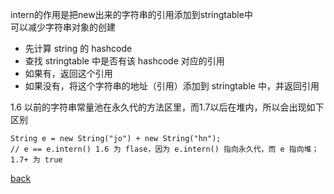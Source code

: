 intern的作用是把new出来的字符串的引用添加到stringtable中  
可以减少字符串对象的创建  

- 先计算 string 的 hashcode  
- 查找 stringtable 中是否有该 hashcode 对应的引用  
- 如果有，返回这个引用  
- 如果没有，将这个字符串的地址（引用）添加到 stringtable 中，并返回引用  

1.6 以前的字符串常量池在永久代的方法区里，而1.7以后在堆内，所以会出现如下区别  

```
String e = new String("jo") + new String("hn");
// e == e.intern() 1.6 为 flase，因为 e.intern() 指向永久代，而 e 指向堆； 1.7+ 为 true  
```

[back](../2.md)  